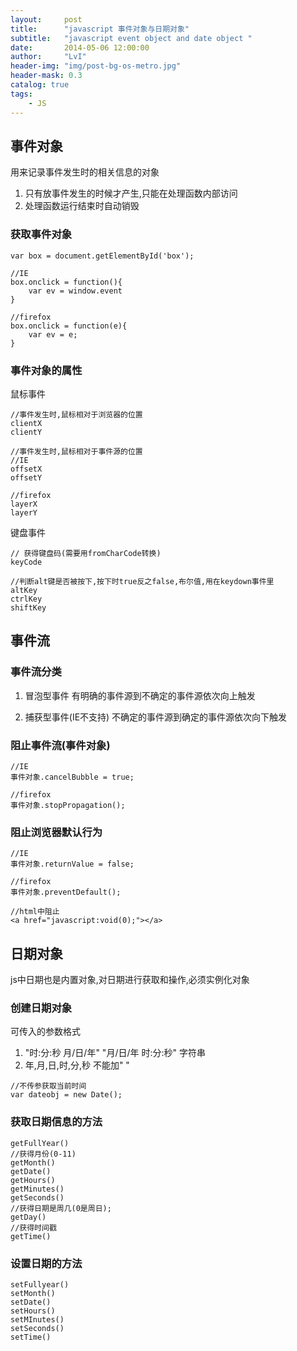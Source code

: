 ```yaml
---
layout:     post
title:      "javascript 事件对象与日期对象"
subtitle:   "javascript event object and date object "
date:       2014-05-06 12:00:00
author:     "LvI"
header-img: "img/post-bg-os-metro.jpg"
header-mask: 0.3
catalog: true
tags:
    - JS
---
```


## 事件对象

用来记录事件发生时的相关信息的对象
1. 只有放事件发生的时候才产生,只能在处理函数内部访问
2. 处理函数运行结束时自动销毁

### 获取事件对象

```
var box = document.getElementById('box');

//IE
box.onclick = function(){
	var ev = window.event
}

//firefox
box.onclick = function(e){
	var ev = e;
}
```

### 事件对象的属性

鼠标事件

```
//事件发生时,鼠标相对于浏览器的位置
clientX
clientY

//事件发生时,鼠标相对于事件源的位置
//IE
offsetX
offsetY

//firefox
layerX
layerY
```

键盘事件

```
// 获得键盘码(需要用fromCharCode转换)
keyCode

//判断alt键是否被按下,按下时true反之false,布尔值,用在keydown事件里
altKey
ctrlKey
shiftKey
```

## 事件流

### 事件流分类

1. 冒泡型事件
有明确的事件源到不确定的事件源依次向上触发

2. 捕获型事件(IE不支持)
不确定的事件源到确定的事件源依次向下触发

### 阻止事件流(事件对象)

```
//IE
事件对象.cancelBubble = true;

//firefox
事件对象.stopPropagation();
```

### 阻止浏览器默认行为

```
//IE
事件对象.returnValue = false;

//firefox
事件对象.preventDefault();

//html中阻止
<a href="javascript:void(0);"></a>
```

## 日期对象

js中日期也是内置对象,对日期进行获取和操作,必须实例化对象

### 创建日期对象

可传入的参数格式
1. "时:分:秒 月/日/年"  "月/日/年 时:分:秒" 字符串
2. 年,月,日,时,分,秒 不能加" "

```
//不传参获取当前时间
var dateobj = new Date();
```

### 获取日期信息的方法

```
getFullYear()
//获得月份(0-11)
getMonth()
getDate()
getHours()
getMinutes()
getSeconds()
//获得日期是周几(0是周日);
getDay()
//获得时间戳
getTime()
```

### 设置日期的方法

```
setFullyear()
setMonth()
setDate()
setHours()
setMInutes()
setSeconds()
setTime()
```

